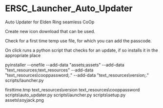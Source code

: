 # ERSC_Launcher_Auto_Updater
 Auto Updater for Elden Ring seamless CoOp







Create new icon download that can be used.

Check for a first time temp use file, for which you can add the passcode. 


On click runs a python script that checks for an update, if so installs it in the appropriate place


pyinstaller --onefile --add-data "assets;assets" --add-data "text_resources;text_resources" --add-data "text_resources\cooppassword;." --add-data "text_resources\version;." scripts/launcher.py


firsttime.tmp
text_resources\version
text_resources\cooppassword
scripts\auto_updater.py
scripts\launcher.py
scripts\setup.py
assets\soyjack.png
